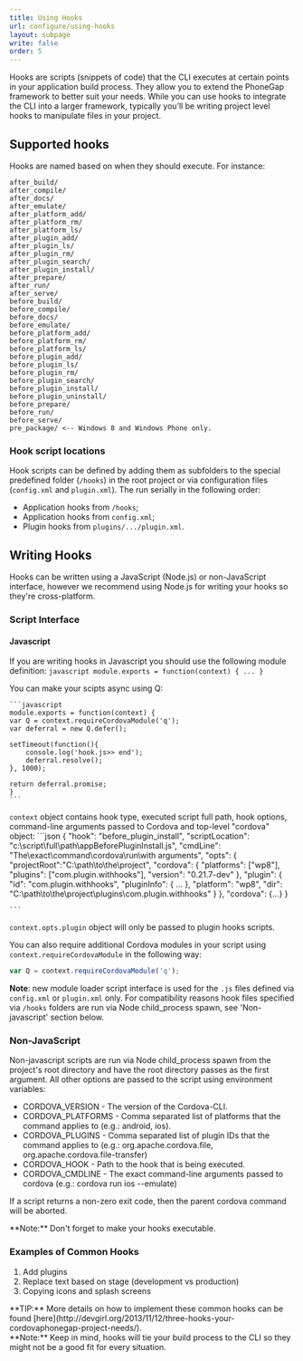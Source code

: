 ```yaml
---
title: Using Hooks
url: configure/using-hooks
layout: subpage
write: false
order: 5
---
```


Hooks are scripts (snippets of code) that the CLI executes at certain points in your application build process. They allow you to extend the 
PhoneGap framework to better suit your needs. While you can use hooks to integrate the CLI into a larger framework, typically you’ll be writing 
project level hooks to manipulate files in your project.

## Supported hooks
Hooks are named based on when they should execute. For instance:

    after_build/
    after_compile/
    after_docs/
    after_emulate/
    after_platform_add/
    after_platform_rm/
    after_platform_ls/
    after_plugin_add/
    after_plugin_ls/
    after_plugin_rm/
    after_plugin_search/
    after_plugin_install/   
    after_prepare/
    after_run/
    after_serve/
    before_build/
    before_compile/
    before_docs/
    before_emulate/
    before_platform_add/
    before_platform_rm/
    before_platform_ls/
    before_plugin_add/
    before_plugin_ls/
    before_plugin_rm/
    before_plugin_search/
    before_plugin_install/   
    before_plugin_uninstall/   
    before_prepare/
    before_run/
    before_serve/
    pre_package/ <-- Windows 8 and Windows Phone only.

### Hook script locations
Hook scripts can be defined by adding them as subfolders to the special predefined folder (`/hooks`) in the root project or via configuration files (`config.xml` and `plugin.xml`). The run serially in the following order:
* Application hooks from `/hooks`;
* Application hooks from `config.xml`;
* Plugin hooks from `plugins/.../plugin.xml`.

## Writing Hooks
Hooks can be written using a JavaScript (Node.js) or non-JavaScript interface, however we recommend using Node.js for writing your hooks so they're cross-platform. 

### Script Interface

#### Javascript

If you are writing hooks in Javascript you should use the following module definition:
    ```javascript
    module.exports = function(context) {
        ...
    }
    ```

You can make your scipts async using Q:
    
    ```javascript
    module.exports = function(context) {
    var Q = context.requireCordovaModule('q');
    var deferral = new Q.defer();

    setTimeout(function(){
    	console.log('hook.js>> end');
		deferral.resolve();
    }, 1000);

    return deferral.promise;
    }
    ```

`context` object contains hook type, executed script full path, hook options, command-line arguments passed to Cordova and top-level "cordova" object:
    ```json
    {
        "hook": "before_plugin_install",
        "scriptLocation": "c:\\script\\full\\path\\appBeforePluginInstall.js",
        "cmdLine": "The\\exact\\command\\cordova\\run\\with arguments",
        "opts": {
            "projectRoot":"C:\\path\\to\\the\\project",
            "cordova": {
                "platforms": ["wp8"],
                "plugins": ["com.plugin.withhooks"],
                "version": "0.21.7-dev"
            },
            "plugin": {
                "id": "com.plugin.withhooks",
                "pluginInfo": {
                    ...
                },
                "platform": "wp8",
                "dir": "C:\\path\\to\\the\\project\\plugins\\com.plugin.withhooks"
            }
        },
        "cordova": {...}
    }
    
    ```
`context.opts.plugin` object will only be passed to plugin hooks scripts.

You can also require additional Cordova modules in your script using `context.requireCordovaModule` in the following way:
```javascript
var Q = context.requireCordovaModule('q');
```

__Note__:  new module loader script interface is used for the `.js` files defined via `config.xml` or `plugin.xml` only.
For compatibility reasons hook files specified via `/hooks` folders are run via Node child_process spawn, see 'Non-javascript' section below.

### Non-JavaScript

Non-javascript scripts are run via Node child_process spawn from the project's root directory and have the root directory passes as the first argument. All other options are passed to the script using environment variables:

* CORDOVA_VERSION - The version of the Cordova-CLI.
* CORDOVA_PLATFORMS - Comma separated list of platforms that the command applies to (e.g.: android, ios).
* CORDOVA_PLUGINS - Comma separated list of plugin IDs that the command applies to (e.g.: org.apache.cordova.file, org.apache.cordova.file-transfer)
* CORDOVA_HOOK - Path to the hook that is being executed.
* CORDOVA_CMDLINE - The exact command-line arguments passed to cordova (e.g.: cordova run ios --emulate)

If a script returns a non-zero exit code, then the parent cordova command will be aborted.

<div class="alert--warning"> **Note:** Don't forget to make your hooks executable.</div>



### Examples of Common Hooks
1. Add plugins
2. Replace text based on stage (development vs production) 
3. Copying icons and splash screens

<div class="alert--info">**TIP:** More details on how to implement these common hooks can be found [here](http://devgirl.org/2013/11/12/three-hooks-your-cordovaphonegap-project-needs/).</div> 

<div class="alert--warning"> **Note:** Keep in mind, hooks will tie your build process to the CLI so they might not be a good fit for every situation.</div>

